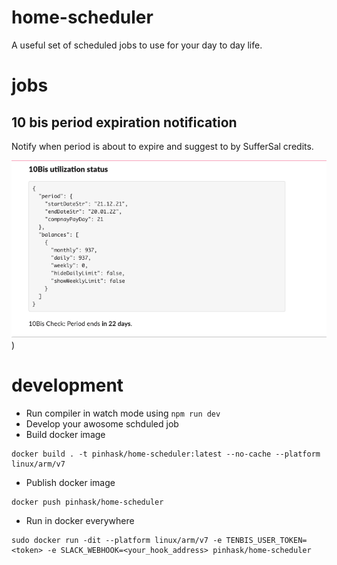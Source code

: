 # home-scheduler
A useful set of scheduled jobs to use for your day to day life.

# jobs

## 10 bis period expiration notification
Notify when period is about to expire and suggest to by SufferSal credits.

![](docs/10bis-slack-notif.png))

# development

- Run compiler in watch mode using `npm run dev` 
- Develop your awosome schduled job
- Build docker image
```
docker build . -t pinhask/home-scheduler:latest --no-cache --platform linux/arm/v7
```
- Publish docker image
```
docker push pinhask/home-scheduler
```
- Run in docker everywhere
```
sudo docker run -dit --platform linux/arm/v7 -e TENBIS_USER_TOKEN=<token> -e SLACK_WEBHOOK=<your_hook_address> pinhask/home-scheduler
```
